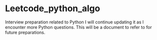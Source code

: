 # Leetcode_python_algo
Interview preparation related to Python
I will continue updating it as I encounter more Python questions. This will be a document to refer to for future preparations.
